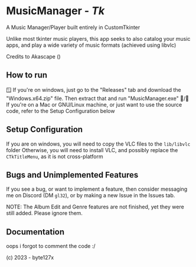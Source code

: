 # MusicManager - *Tk*
A Music Manager/Player built entirely in CustomTkinter

Unlike most tkinter music players, this app seeks to also catalog your music apps, and play a wide variety of music formats (achieved using libvlc)

Credits to Akascape ()

## How to run
🪟 If you're on windows, just go to the "Releases" tab and download the "Windows.x64.zip" file. Then extract that and run "MusicManager.exe"
🍎/🐧 If you're on a Mac or GNU/Linux machine, or just want to use the source code, refer to the Setup Configuration below

## Setup Configuration
If you are on windows, you will need to copy the VLC files to the `lib/libvlc` folder
Otherwise, you will need to install VLC, and possibly replace the `CTkTitleMenu`, as it is not cross-platform

## Bugs and Unimplemented Features
If you see a bug, or want to implement a feature, then consider messaging me on Discord (DM `gl32`), or by making a new Issue in the Issues tab.

NOTE: The Album Edit and Genre features are not finished, yet they were still added. Please ignore them.

## Documentation
oops i forgot to comment the code
:/

(c) 2023 - byte127x
